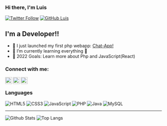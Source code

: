 <!---
Luis4609/Luis4609 is a ✨ special ✨ repository because its `README.md` (this file) appears on your GitHub profile.
You can click the Preview link to take a look at your changes.
--->

### Hi there, I'm Luis

[![Twitter Follow](https://img.shields.io/twitter/follow/luismonzon46091?color=1DA1F2&logo=twitter&style=for-the-badge)](https://twitter.com/intent/follow?original_referer=https%3A%2F%2Fgithub.com%2FcodeSTACKr&screen_name=luismonzon46091)
[![GitHub Luis](https://img.shields.io/github/follow/Luis4609?color=1DA1F2&logo=github&style=for-the-badge)](https://github.com/Luis4609)

## I'm a Developer!!

- 🔭 I just launched my first php webapp: [Chat-App!][chat-app]
- 🌱 I’m currently learning everything 🤣
- 🥅 2022 Goals: Learn more about Php and JavaScript(React)

### Connect with me:

[<img align="left" alt="Luis4609 | Twitter" width="22px" src="https://cdn.jsdelivr.net/npm/simple-icons@v3/icons/twitter.svg" />][twitter]
[<img align="left" alt="Luis4609 | Instagram" width="22px" src="https://cdn.jsdelivr.net/npm/simple-icons@v3/icons/instagram.svg" />][instagram]
[<img align="left" alt="Luis4609 | LinkedIn" width="22px" src="https://cdn.jsdelivr.net/npm/simple-icons@v3/icons/linkedin.svg" />][linkedin]

<br />

### Languages

![HTML5](https://img.shields.io/badge/-Html5-000?&logo=Html5)
![CSS3](https://img.shields.io/badge/-Css3-000?&logo=Css3)
![JavaScript](https://img.shields.io/badge/-JavaScript-000?&logo=JavaScript)
![PHP](https://img.shields.io/badge/-php-000?&logo=Php&logoColor=007396)
![Java](https://img.shields.io/badge/-Java-000?&logo=Java&logoColor=007396)
![MySQL](https://img.shields.io/badge/-SQL-000?&logo=MySQL)

---

![Github Stats](https://github-readme-stats.vercel.app/api?username=Luis4609&count_private=true&show_icons=true&include_all_commits=true)
![Top Langs](https://github-readme-stats.vercel.app/api/top-langs/?username=Luis4609&hide=TeX&layout=compact)


[website]: https://github.com/Luis4609
[chat-app]: https://github.com/Luis4609/Chat-App
[twitter]: https://twitter.com/luismonzon46091
[instagram]: https://www.instagram.com/luism4609/
[linkedin]: https://www.linkedin.com/in/luis-monzon-pedreira-174b13133/

